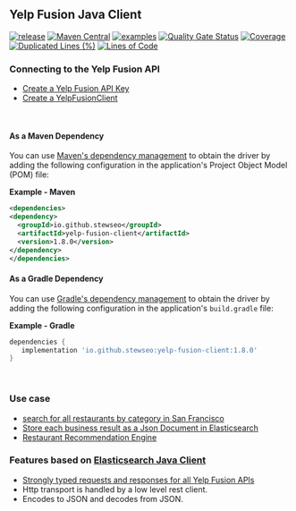 ## Yelp Fusion Java Client

[![release](https://badgen.net/badge/version/main/green?icon=github)](https://github.com/stewseo/yelp-fusion-client/tree/main)
[![Maven Central](https://img.shields.io/maven-central/v/io.github.stewseo/yelp-fusion-client?versionPrefix=1.8.0)](https://search.maven.org/artifact/io.github.stewseo/yelp-fusion-client/1.8.0/jar)
[![examples](https://badgen.net/badge/docs/examples/cyan?icon=github)](https://stewseo.github.io/yelp-fusion-client/examples)
[![Quality Gate Status](https://sonarcloud.io/api/project_badges/measure?project=stewseo_yelp-fusion-client&metric=alert_status)](https://sonarcloud.io/summary/new_code?id=stewseo_yelp-fusion-client)
[![Coverage](https://sonarcloud.io/api/project_badges/measure?project=stewseo_yelp-fusion-client&metric=coverage)](https://sonarcloud.io/summary/new_code?id=stewseo_yelp-fusion-client)
[![Duplicated Lines (%)](https://sonarcloud.io/api/project_badges/measure?project=stewseo_yelp-fusion-client&metric=duplicated_lines_density)](https://sonarcloud.io/summary/new_code?id=stewseo_yelp-fusion-client)
[![Lines of Code](https://sonarcloud.io/api/project_badges/measure?project=stewseo_yelp-fusion-client&metric=ncloc)](https://sonarcloud.io/summary/new_code?id=stewseo_yelp-fusion-client)
<br>

### Connecting to the Yelp Fusion API

- [Create a Yelp Fusion API Key](https://docs.developer.yelp.com/docs/fusion-intro) 
- [Create a YelpFusionClient](https://stewseo.github.io/yelp-fusion-client/examples/clients)

<br>

#### As a Maven Dependency
You can use [Maven's dependency management](https://search.maven.org/search?q=g:io.github.stewseo) to obtain the driver by adding the following configuration in the application's Project Object Model (POM) file:

**Example - Maven**
```xml
<dependencies>
<dependency>
  <groupId>io.github.stewseo</groupId>
  <artifactId>yelp-fusion-client</artifactId>
  <version>1.8.0</version>
</dependency>
</dependencies>
```
#### As a Gradle Dependency
You can use [Gradle's dependency management](https://search.maven.org/search?q=g:io.github.stewseo) to obtain the driver by adding the following configuration in the application's ```build.gradle``` file:

**Example - Gradle**
```gradle
dependencies {
   implementation 'io.github.stewseo:yelp-fusion-client:1.8.0'
}
```
<br>

### Use case
- [search for all restaurants by category in San Francisco]()
- [Store each business result as a Json Document in Elasticsearch]()
- [Restaurant Recommendation Engine](https://github.com/stewseo/restaurant-recommendation-system/blob/main/YelpRecommendation.ipynb)


### Features based on [Elasticsearch Java Client](https://github.com/elastic/elasticsearch-java/blob/main/docs/design/0001-model-classes-structure.md)
- [Strongly typed requests and responses for all Yelp Fusion APIs](https://github.com/elastic/elasticsearch-java/blob/main/docs/design/0001-model-classes-structure.md)
- Http transport is handled by a low level rest client.
- Encodes to JSON and decodes from JSON.
  <br>

